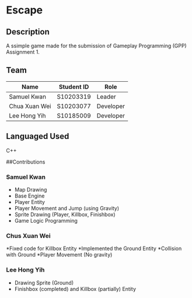 # Escape

## Description
A ssimple game made for the submission of Gameplay Programming (GPP) Assignment 1.

## Team
|Name|Student ID|Role|
|----------|----------|----------|
|Samuel Kwan|S10203319|Leader|
|Chua Xuan Wei|S10203077|Developer|
|Lee Hong Yih|S10185009|Developer|

## Languaged Used
C++

##Contributions
### Samuel Kwan 
* Map Drawing
* Base Engine
* Player Entity
* Player Movement and Jump (using Gravity)
* Sprite Drawing (Player, Killbox, Finishbox)
* Game Logic Programming

### Chus Xuan Wei
*Fixed code for Killbox Entity
*Implemented the Ground Entity
*Collision with Ground
*Player Movement (No gravity)

### Lee Hong Yih
* Drawing Sprite (Ground)
* Finishbox (completed) and Killbox (partially) Entity 